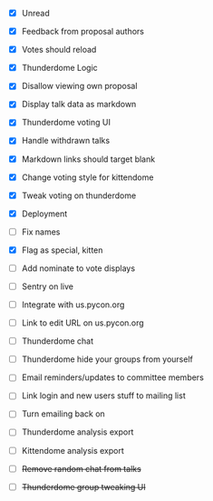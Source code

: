 - [x] Unread
- [x] Feedback from proposal authors
- [x] Votes should reload
- [x] Thunderdome Logic
- [x] Disallow viewing own proposal
- [x] Display talk data as markdown
- [x] Thunderdome voting UI
- [x] Handle withdrawn talks
- [x] Markdown links should target blank
- [x] Change voting style for kittendome
- [x] Tweak voting on thunderdome
- [x] Deployment
- [ ] Fix names
- [x] Flag as special, kitten
- [ ] Add nominate to vote displays
- [ ] Sentry on live
- [ ] Integrate with us.pycon.org
- [ ] Link to edit URL on us.pycon.org
- [ ] Thunderdome chat
- [ ] Thunderdome hide your groups from yourself
- [ ] Email reminders/updates to committee members
- [ ] Link login and new users stuff to mailing list
- [ ] Turn emailing back on
- [ ] Thunderdome analysis export
- [ ] Kittendome analysis export
- [ ] ~~Remove random chat from talks~~
- [ ] ~~Thunderdome group tweaking UI~~

